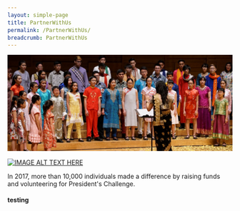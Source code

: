 ```yaml
---
layout: simple-page
title: PartnerWithUs
permalink: /PartnerWithUs/
breadcrumb: PartnerWithUs
---
```


![alt text](./../images/p-w-us6.jpg "Logo Title Text 1")

[![IMAGE ALT TEXT HERE](http://img.youtube.com/vi/cGVy4rLfwbg/0.jpg)](http://www.youtube.com/watch?v=cGVy4rLfwbg)

In 2017, more than 10,000 individuals made a difference by raising funds and volunteering for President's Challenge.

#### testing
